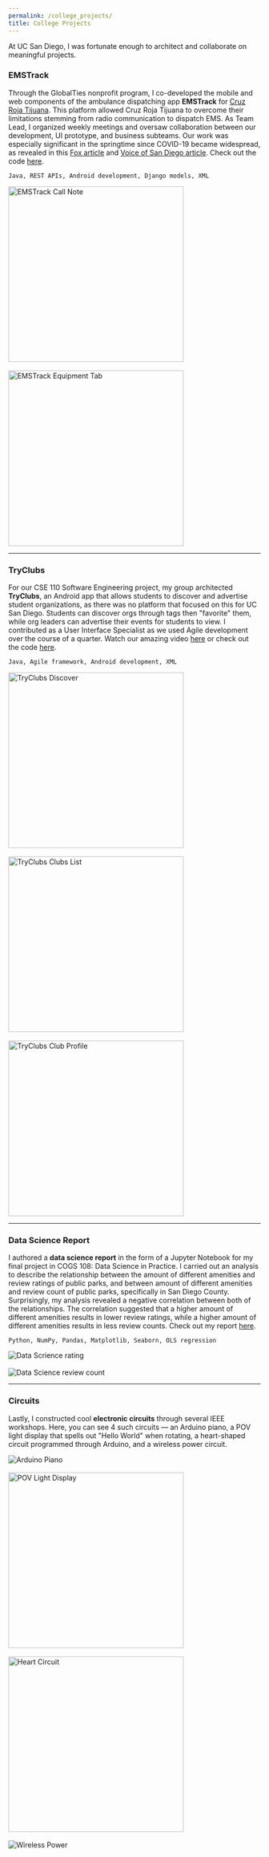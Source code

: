 ```yaml
---
permalink: /college_projects/
title: College Projects
---
```


At UC San Diego, I was fortunate enough to architect and collaborate on meaningful projects.

### EMSTrack
Through the GlobalTies nonprofit program, I co-developed the mobile and web components of the ambulance dispatching app **EMSTrack** for [Cruz Roja Tijuana](https://globalties.ucsd.edu/projects/cruz-roja-tijuana.html). This platform allowed Cruz Roja Tijuana to overcome their  limitations stemming from radio communication to dispatch EMS. As Team Lead, I organized weekly meetings and oversaw collaboration between our development, UI prototype, and business subteams. Our work was especially significant in the springtime since COVID-19 became widespread, as revealed in this [Fox article](https://fox5sandiego.com/news/border-report/uc-san-diego-professors-students-create-app-to-improve-tijuanas-ambulance-service/) and [Voice of San Diego article](https://www.voiceofsandiego.org/topics/news/border-report-tech-is-making-better-use-of-tijuanas-ambulances/). Check out the code [here](https://github.com/EMSTrack/CleanApp).<br/>
```
Java, REST APIs, Android development, Django models, XML
```

<img src="{{ site.url }}{{ site.baseurl }}/assets/images/college_projects/call_note.png" alt="EMSTrack Call Note" width="350"/>
<br/><br/>
<img src="{{ site.url }}{{ site.baseurl }}/assets/images/college_projects/equipment_tab.png" alt="EMSTrack Equipment Tab" width="350"/>

---
### TryClubs
For our CSE 110 Software Engineering project, my group architected **TryClubs**, an Android app that allows students to discover and advertise student organizations, as there was no platform that focused on this for UC San Diego. Students can discover orgs through tags then "favorite" them, while org leaders can advertise their events for students to view. I contributed as a User Interface Specialist as we used Agile development over the course of a quarter. Watch our amazing video [here](https://www.youtube.com/watch?v=-6ixENeMHvc&feature=youtu.be) or check out the code [here](https://github.com/jamesbasa/TryClubs).<br/>
```
Java, Agile framework, Android development, XML
```

<img src="{{ site.url }}{{ site.baseurl }}/assets/images/college_projects/TryClubs_discover.png" alt="TryClubs Discover" width="350"/>
<br/><br/>
<img src="{{ site.url }}{{ site.baseurl }}/assets/images/college_projects/TryClubs_clubs.png" alt="TryClubs Clubs List" width="350"/>
<br/><br/>
<img src="{{ site.url }}{{ site.baseurl }}/assets/images/college_projects/TryClubs_clubprofile.png" alt="TryClubs Club Profile" width="350"/>

---
### Data Science Report
I authored a **data science report** in the form of a Jupyter Notebook for my final project in COGS 108: Data Science in Practice. I carried out an analysis to describe the relationship between the amount of different amenities and review ratings of public parks, and between amount of different amenities and review count of public parks, specifically in San Diego County. Surprisingly, my analysis revealed a negative correlation between both of the relationships. The correlation suggested that a higher amount of different amenities results in lower review ratings, while a higher amount of different amenities results in less review counts. Check out my report [here](https://github.com/jamesbasa/individual_fa20/blob/master/final_project/FinalProject_jamesbasa.ipynb).<br/>
```
Python, NumPy, Pandas, Matplotlib, Seaborn, OLS regression
```

<img src="{{ site.url }}{{ site.baseurl }}/assets/images/college_projects/DS_rating_vs_amenities.png" alt="Data Scrience rating" class="full"/>
<br/><br/>
<img src="{{ site.url }}{{ site.baseurl }}/assets/images/college_projects/DS_reviewcount_vs_amenities.png" alt="Data Science review count" class="full"/>

---
### Circuits
Lastly, I constructed cool **electronic circuits** through several IEEE workshops. Here, you can see 4 such circuits — an Arduino piano, a POV light display that spells out "Hello World" when rotating, a heart-shaped circuit programmed through Arduino, and a wireless power circuit.

<img src="{{ site.url }}{{ site.baseurl }}/assets/images/college_projects/arduino_piano.jpeg" alt="Arduino Piano" class="full"/>
<br/><br/>
<img src="{{ site.url }}{{ site.baseurl }}/assets/images/college_projects/pov_light.jpeg" alt="POV Light Display" width="350"/>
<br/><br/>
<img src="{{ site.url }}{{ site.baseurl }}/assets/images/college_projects/heart_circuit.jpeg" alt="Heart Circuit" width="350"/>
<br/><br/>
<img src="{{ site.url }}{{ site.baseurl }}/assets/images/college_projects/wireless.jpeg" alt="Wireless Power" class="full"/>
